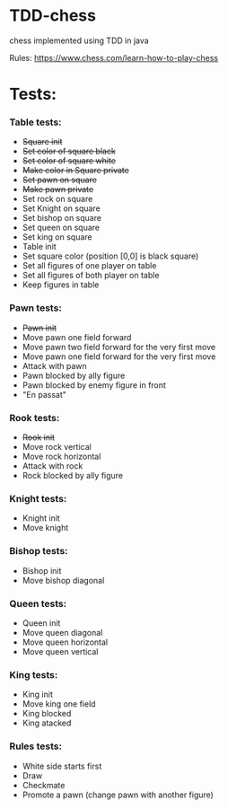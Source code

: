# TDD-chess
chess implemented using TDD in java

Rules:
https://www.chess.com/learn-how-to-play-chess

# Tests:
### Table tests:
- ~~Square init~~
- ~~Set color of square black~~
- ~~Set color of square white~~
- ~~Make color in Square private~~
- ~~Set pawn on square~~
- ~~Make pawn private~~
- Set rock on square
- Set Knight on square
- Set bishop on square
- Set queen on square
- Set king on square
- Table init
- Set square color (position [0,0] is black square)
- Set all figures of one player on table
- Set all figures of both player on table
- Keep figures in table

### Pawn tests:
- ~~Pawn init~~
- Move pawn one field forward
- Move pawn two field forward for the very first move
- Move pawn one field forward for the very first move
- Attack with pawn
- Pawn blocked by ally figure
- Pawn blocked by enemy figure in front
- "En passat"

### Rook tests:
- ~~Rook init~~
- Move rock vertical
- Move rock horizontal
- Attack with rock
- Rock blocked by ally figure

### Knight tests:
- Knight init
- Move knight

### Bishop tests:
- Bishop init
- Move bishop diagonal

### Queen tests:
- Queen init
- Move queen diagonal
- Move queen horizontal
- Move queen vertical

### King tests:
- King init
- Move king one field
- King blocked
- King atacked

### Rules tests:
- White side starts first
- Draw
- Checkmate
- Promote a pawn (change pawn with another figure)